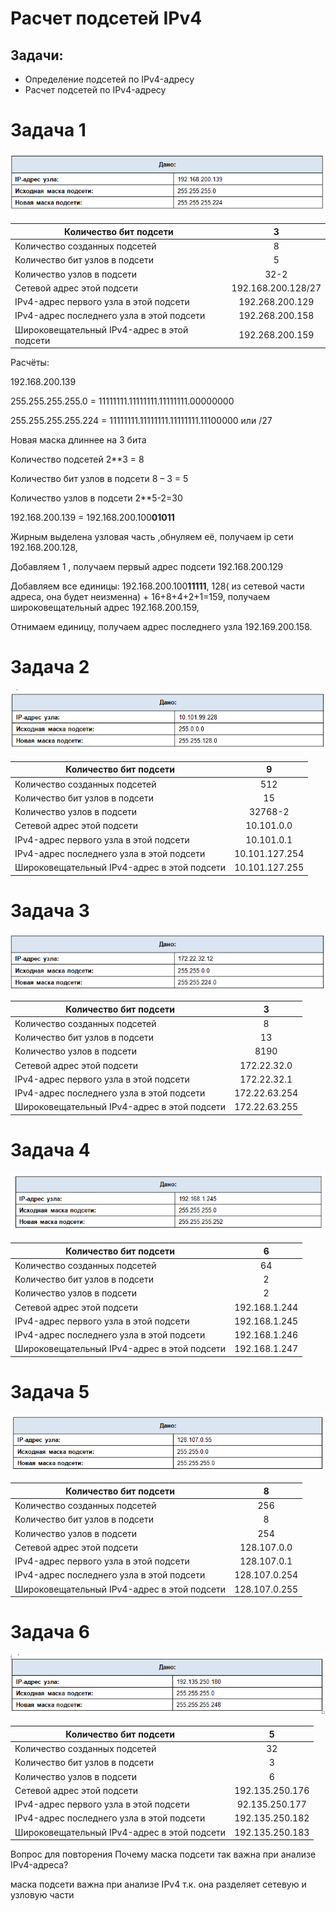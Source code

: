 # Расчет подсетей IPv4

  ## Задачи:
   * Определение подсетей по IPv4-адресу
   * Расчет подсетей по IPv4-адресу


# Задача 1

![](https://github.com/ALEKSANDR-D19/OtusBasic/blob/main/Jpeg/Lab3.1.PNG)


| Количество бит подсети                                                                                                                                                                     |             3                                           |
| ------------------------------------------------------------------------|:---------------------------------------------------------------------------------------------------------------------------------------------------------------------------:| 
| Количество созданных подсетей                                                           |      8                    |
| Количество бит узлов в подсети                                                            |          5                  | 
| Количество узлов в подсети                                                            |               32-2                |                              
| Сетевой адрес этой подсети  | 192.168.200.128/27
| IPv4-адрес первого узла в этой подсети  | 192.268.200.129
| IPv4-адрес последнего узла в этой подсети  |192.268.200.158
| Широковещательный IPv4-адрес в этой подсети | 192.268.200.159

Расчёты:

192.168.200.139

255.255.255.255.0 =  11111111.11111111.11111111.00000000

255.255.255.255.224 = 11111111.11111111.11111111.11100000 или /27

Новая маска длиннее на 3 бита

Количество подсетей 2**3 = 8

Количество бит узлов в подсети 8 – 3 = 5

Количество узлов в подсети 2**5-2=30

192.168.200.139 = 192.168.200.100**01011**

Жирным выделена узловая часть ,обнуляем её, получаем  ip сети  192.168.200.128,

Добавляем 1 , получаем первый адрес подсети 192.168.200.129

Добавляем все единицы: 192.168.200.100**11111**, 128( из сетевой части адреса, она будет неизменна) + 16+8+4+2+1=159, получаем широковещательный адрес  192.168.200.159,

Отнимаем единицу, получаем адрес последнего узла 192.169.200.158.


# Задача 2

![](https://github.com/ALEKSANDR-D19/OtusBasic/blob/main/Jpeg/Lab3.2.PNG)


| Количество бит подсети                                                                                                                                                                     |            9                                          |
| ------------------------------------------------------------------------|:---------------------------------------------------------------------------------------------------------------------------------------------------------------------------:| 
| Количество созданных подсетей                                                           |     512                  |
| Количество бит узлов в подсети                                                            |         15                | 
| Количество узлов в подсети                                                            |               32768-2                |                              
| Сетевой адрес этой подсети  | 10.101.0.0
| IPv4-адрес первого узла в этой подсети  |10.101.0.1
| IPv4-адрес последнего узла в этой подсети  |10.101.127.254
| Широковещательный IPv4-адрес в этой подсети | 10.101.127.255

# Задача 3

![](https://github.com/ALEKSANDR-D19/OtusBasic/blob/main/Jpeg/Lab3.3.PNG)

| Количество бит подсети                                                                                                                                                                     |            3                                          |
| ------------------------------------------------------------------------|:---------------------------------------------------------------------------------------------------------------------------------------------------------------------------:| 
| Количество созданных подсетей                                                           |     8                  |
| Количество бит узлов в подсети                                                            |         13                | 
| Количество узлов в подсети                                                            |               8190                |                              
| Сетевой адрес этой подсети  | 172.22.32.0
| IPv4-адрес первого узла в этой подсети  |172.22.32.1
| IPv4-адрес последнего узла в этой подсети  |172.22.63.254
| Широковещательный IPv4-адрес в этой подсети | 172.22.63.255



# Задача 4

![](https://github.com/ALEKSANDR-D19/OtusBasic/blob/main/Jpeg/Lab3.4.PNG)

| Количество бит подсети                                                                                                                                                                     |            6                                         |
| ------------------------------------------------------------------------|:---------------------------------------------------------------------------------------------------------------------------------------------------------------------------:| 
| Количество созданных подсетей                                                           |     64                  |
| Количество бит узлов в подсети                                                            |         2                | 
| Количество узлов в подсети                                                            |               2               |                              
| Сетевой адрес этой подсети  | 192.168.1.244
| IPv4-адрес первого узла в этой подсети  |192.168.1.245
| IPv4-адрес последнего узла в этой подсети  |192.168.1.246
| Широковещательный IPv4-адрес в этой подсети | 192.168.1.247

# Задача 5 

![](https://github.com/ALEKSANDR-D19/OtusBasic/blob/main/Jpeg/Lab3.5.PNG)



| Количество бит подсети                                                                                                                                                                     |            8                                         |
| ------------------------------------------------------------------------|:---------------------------------------------------------------------------------------------------------------------------------------------------------------------------:| 
| Количество созданных подсетей                                                           |     256                  |
| Количество бит узлов в подсети                                                            |         8                | 
| Количество узлов в подсети                                                            |               254              |                              
| Сетевой адрес этой подсети  | 128.107.0.0
| IPv4-адрес первого узла в этой подсети  |128.107.0.1
| IPv4-адрес последнего узла в этой подсети  |128.107.0.254
| Широковещательный IPv4-адрес в этой подсети | 128.107.0.255


# Задача 6 

![](https://github.com/ALEKSANDR-D19/OtusBasic/blob/main/Jpeg/Lab3.6.PNG)

| Количество бит подсети                                                                                                                                                                     |            5                                         |
| ------------------------------------------------------------------------|:---------------------------------------------------------------------------------------------------------------------------------------------------------------------------:| 
| Количество созданных подсетей                                                           |     32                 |
| Количество бит узлов в подсети                                                            |         3                | 
| Количество узлов в подсети                                                            |               6             |                              
| Сетевой адрес этой подсети  | 192.135.250.176
| IPv4-адрес первого узла в этой подсети  |92.135.250.177
| IPv4-адрес последнего узла в этой подсети  |192.135.250.182
| Широковещательный IPv4-адрес в этой подсети | 192.135.250.183

Вопрос для повторения
Почему маска подсети так важна при анализе IPv4-адреса?


маска подсети важна при анализе IPv4 т.к. она разделяет сетевую и узловую части










    
       
       
